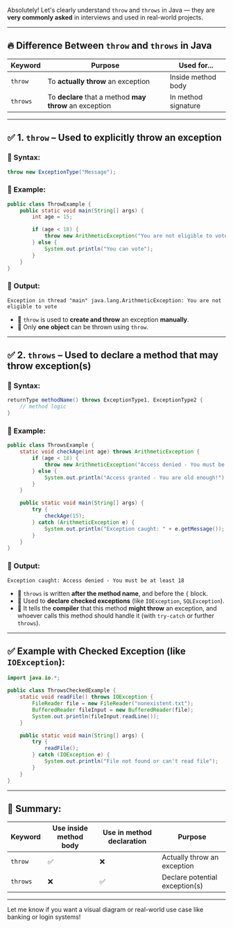 Absolutely! Let's clearly understand `throw` and `throws` in Java — they are **very commonly asked** in interviews and used in real-world projects.

---

## 🔥 Difference Between `throw` and `throws` in Java

| Keyword  | Purpose                                                 | Used for...         |
| -------- | ------------------------------------------------------- | ------------------- |
| `throw`  | To **actually throw** an exception                      | Inside method body  |
| `throws` | To **declare** that a method **may throw** an exception | In method signature |

---

## ✅ 1. `throw` – Used to **explicitly throw** an exception

### 🔹 Syntax:

```java
throw new ExceptionType("Message");
```

### 🔹 Example:

```java
public class ThrowExample {
    public static void main(String[] args) {
        int age = 15;

        if (age < 18) {
            throw new ArithmeticException("You are not eligible to vote");
        } else {
            System.out.println("You can vote");
        }
    }
}
```

### 🧠 Output:

```
Exception in thread "main" java.lang.ArithmeticException: You are not eligible to vote
```

- 🔺 `throw` is used to **create and throw** an exception **manually**.
- 🔺 Only **one object** can be thrown using `throw`.

---

## ✅ 2. `throws` – Used to **declare** a method that may throw exception(s)

### 🔹 Syntax:

```java
returnType methodName() throws ExceptionType1, ExceptionType2 {
    // method logic
}
```

### 🔹 Example:

```java
public class ThrowsExample {
    static void checkAge(int age) throws ArithmeticException {
        if (age < 18) {
            throw new ArithmeticException("Access denied - You must be at least 18");
        } else {
            System.out.println("Access granted - You are old enough!");
        }
    }

    public static void main(String[] args) {
        try {
            checkAge(15);
        } catch (ArithmeticException e) {
            System.out.println("Exception caught: " + e.getMessage());
        }
    }
}
```

### 🧠 Output:

```
Exception caught: Access denied - You must be at least 18
```

- 🔺 `throws` is written **after the method name**, and before the `{` block.
- 🔺 Used to **declare checked exceptions** (like `IOException`, `SQLException`).
- 🔺 It tells the **compiler** that this method **might throw** an exception, and whoever calls this method should handle it (with `try-catch` or further `throws`).

---

## ✅ Example with Checked Exception (like `IOException`):

```java
import java.io.*;

public class ThrowsCheckedExample {
    static void readFile() throws IOException {
        FileReader file = new FileReader("nonexistent.txt");
        BufferedReader fileInput = new BufferedReader(file);
        System.out.println(fileInput.readLine());
    }

    public static void main(String[] args) {
        try {
            readFile();
        } catch (IOException e) {
            System.out.println("File not found or can't read file");
        }
    }
}
```

---

## 🔑 Summary:

| Keyword  | Use inside method body | Use in method declaration | Purpose                        |
| -------- | ---------------------- | ------------------------- | ------------------------------ |
| `throw`  | ✅                     | ❌                        | Actually throw an exception    |
| `throws` | ❌                     | ✅                        | Declare potential exception(s) |

---

Let me know if you want a visual diagram or real-world use case like banking or login systems!
